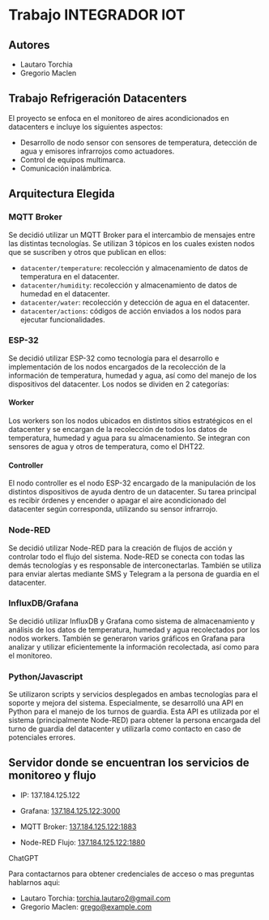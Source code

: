 # Trabajo INTEGRADOR IOT

## Autores
- Lautaro Torchia
- Gregorio Maclen

## Trabajo Refrigeración Datacenters
El proyecto se enfoca en el monitoreo de aires acondicionados en datacenters e incluye los siguientes aspectos:

- Desarrollo de nodo sensor con sensores de temperatura, detección de agua y emisores infrarrojos como actuadores.
- Control de equipos multimarca.
- Comunicación inalámbrica.

## Arquitectura Elegida

### MQTT Broker
Se decidió utilizar un MQTT Broker para el intercambio de mensajes entre las distintas tecnologías. Se utilizan 3 tópicos en los cuales existen nodos que se suscriben y otros que publican en ellos:

- `datacenter/temperature`: recolección y almacenamiento de datos de temperatura en el datacenter.
- `datacenter/humidity`: recolección y almacenamiento de datos de humedad en el datacenter.
- `datacenter/water`: recolección y detección de agua en el datacenter.
- `datacenter/actions`: códigos de acción enviados a los nodos para ejecutar funcionalidades.

### ESP-32
Se decidió utilizar ESP-32 como tecnología para el desarrollo e implementación de los nodos encargados de la recolección de la información de temperatura, humedad y agua, así como del manejo de los dispositivos del datacenter. Los nodos se dividen en 2 categorías:

#### Worker
Los workers son los nodos ubicados en distintos sitios estratégicos en el datacenter y se encargan de la recolección de todos los datos de temperatura, humedad y agua para su almacenamiento. Se integran con sensores de agua y otros de temperatura, como el DHT22.

#### Controller
El nodo controller es el nodo ESP-32 encargado de la manipulación de los distintos dispositivos de ayuda dentro de un datacenter. Su tarea principal es recibir órdenes y encender o apagar el aire acondicionado del datacenter según corresponda, utilizando su sensor infrarrojo.

### Node-RED
Se decidió utilizar Node-RED para la creación de flujos de acción y controlar todo el flujo del sistema. Node-RED se conecta con todas las demás tecnologías y es responsable de interconectarlas. También se utiliza para enviar alertas mediante SMS y Telegram a la persona de guardia en el datacenter.

### InfluxDB/Grafana
Se decidió utilizar InfluxDB y Grafana como sistema de almacenamiento y análisis de los datos de temperatura, humedad y agua recolectados por los nodos workers. También se generaron varios gráficos en Grafana para analizar y utilizar eficientemente la información recolectada, así como para el monitoreo.

### Python/Javascript
Se utilizaron scripts y servicios desplegados en ambas tecnologías para el soporte y mejora del sistema. Especialmente, se desarrolló una API en Python para el manejo de los turnos de guardia. Esta API es utilizada por el sistema (principalmente Node-RED) para obtener la persona encargada del turno de guardia del datacenter y utilizarla como contacto en caso de potenciales errores.

## Servidor donde se encuentran los servicios de monitoreo y flujo
- IP: 137.184.125.122

- Grafana: [137.184.125.122:3000](http://137.184.125.122:3000)
- MQTT Broker: [137.184.125.122:1883](mqtt://137.184.125.122:1883)
- Node-RED Flujo: [137.184.125.122:1880](http://137.184.125.122:1880)

ChatGPT

Para contactarnos para obtener credenciales de acceso o mas preguntas hablarnos aqui:

- Lautaro Torchia: torchia.lautaro2@gmail.com
- Gregorio Maclen: grego@example.com

